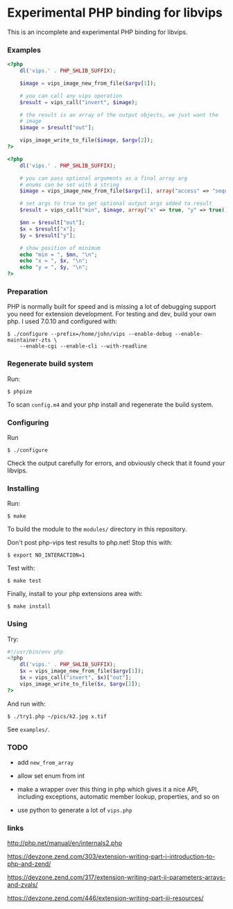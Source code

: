 # Experimental PHP binding for libvips 

This is an incomplete and experimental PHP binding for libvips.

### Examples

```php
<?php
	dl('vips.' . PHP_SHLIB_SUFFIX);

	$image = vips_image_new_from_file($argv[1]);

	# you can call any vips operation 
	$result = vips_call("invert", $image);

	# the result is an array of the output objects, we just want the
	# image
	$image = $result["out"];

	vips_image_write_to_file($image, $argv[2]);
?>
```

```php
<?php
	dl('vips.' . PHP_SHLIB_SUFFIX);

	# you can pass optional arguments as a final array arg
	# enums can be set with a string
	$image = vips_image_new_from_file($argv[1], array("access" => "sequential"));

	# set args to true to get optional output args added to result
	$result = vips_call("min", $image, array("x" => true, "y" => true));

	$mn = $result["out"];
	$x = $result["x"];
	$y = $result["y"];

	# show position of minimum
	echo "min = ", $mn, "\n";
	echo "x = ", $x, "\n";
	echo "y = ", $y, "\n";
?>
```

### Preparation

PHP is normally built for speed and is missing a lot of debugging support you
need for extension development. For testing and dev, build your own php. 
I used 7.0.10 and configured with:

```
$ ./configure --prefix=/home/john/vips --enable-debug --enable-maintainer-zts \
	--enable-cgi --enable-cli --with-readline
```

### Regenerate build system

Run:

```
$ phpize
```

To scan `config.m4` and your php install and regenerate the build system.

### Configuring

Run

```
$ ./configure 
```

Check the output carefully for errors, and obviously check that it found your
libvips.

### Installing

Run:


```
$ make
```

To build the module to the `modules/` directory in this repository. 

Don't post php-vips test results to php.net! Stop this with:


```
$ export NO_INTERACTION=1
```


Test with:


```
$ make test
```

Finally, install to your php extensions area with:

```
$ make install
```

### Using

Try:

```php
#!/usr/bin/env php
<?php
	dl('vips.' . PHP_SHLIB_SUFFIX);
	$x = vips_image_new_from_file($argv[1]);
	$x = vips_call("invert", $x)["out"];
	vips_image_write_to_file($x, $argv[2]);
?>
```

And run with:

```
$ ./try1.php ~/pics/k2.jpg x.tif
```

See `examples/`.

### TODO

* add `new_from_array` 

* allow set enum from int

* make a wrapper over this thing in php which gives it a nice API, including
  exceptions, automatic member lookup, properties, and so on

* use python to generate a lot of `vips.php`

### links

http://php.net/manual/en/internals2.php

https://devzone.zend.com/303/extension-writing-part-i-introduction-to-php-and-zend/

https://devzone.zend.com/317/extension-writing-part-ii-parameters-arrays-and-zvals/

https://devzone.zend.com/446/extension-writing-part-iii-resources/

